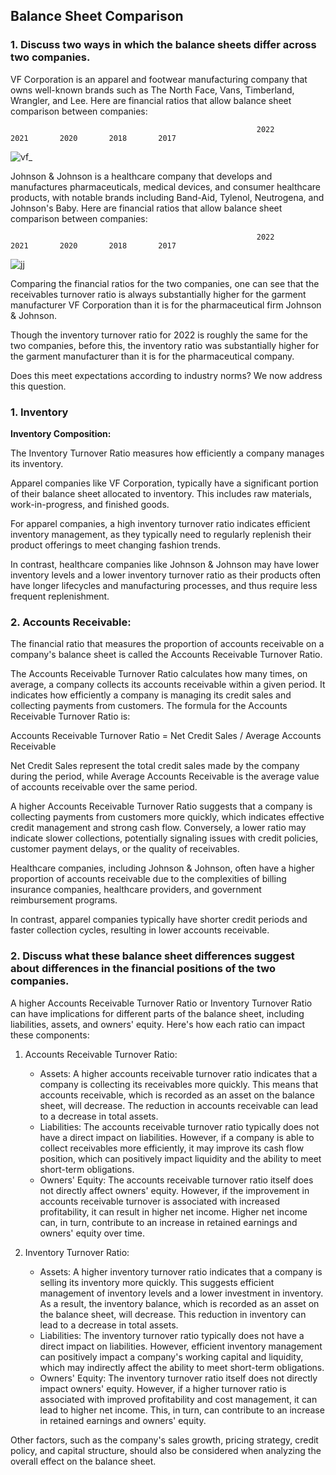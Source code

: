 ## Balance Sheet Comparison 

### 1. Discuss two ways in which the balance sheets differ across two companies.
  
VF Corporation is an apparel and footwear manufacturing company that owns well-known brands such as The North Face, Vans, Timberland, Wrangler, and Lee. Here are financial ratios that allow balance sheet comparison between companies: 

                                                           2022        2021       2020       2018       2017 
![vf_](https://github.com/jonfernq/Learning/assets/68504324/dc5f2622-4925-4701-9fd0-746d26425a4c)

Johnson & Johnson is a healthcare company that develops and manufactures pharmaceuticals, medical devices, and consumer healthcare products, with notable brands including Band-Aid, Tylenol, Neutrogena, and Johnson's Baby. Here are financial ratios that allow balance sheet comparison between companies:

                                                           2022        2021       2020       2018       2017            
![jj](https://github.com/jonfernq/Learning/assets/68504324/a1c2a360-fc49-4a2f-856b-81afb984f6d2)

Comparing the financial ratios for the two companies, one can see that the receivables turnover ratio is always substantially higher for the garment manufacturer VF Corporation than it is for the pharmaceutical firm Johnson & Johnson. 

Though the inventory turnover ratio for 2022 is roughly the same for the two companies, before this, the inventory ratio was  substantially higher for the garment manufacturer than it is for the pharmaceutical company. 

Does this meet expectations according to industry norms? We now address this question.

### 1. Inventory

**Inventory Composition:** 

The Inventory Turnover Ratio measures how efficiently a company manages its inventory.

Apparel companies like VF Corporation, 
typically have a significant portion of their balance sheet allocated to inventory. 
This includes raw materials, work-in-progress, and finished goods. 

For apparel companies, a high inventory turnover ratio indicates efficient inventory management, 
as they typically need to regularly replenish their product offerings to meet changing fashion trends.

In contrast, healthcare companies like Johnson & Johnson may have lower inventory
levels and a lower inventory turnover ratio as their products often have longer lifecycles and manufacturing processes, and thus require less frequent replenishment.

### 2. Accounts Receivable: 

The financial ratio that measures the proportion of accounts receivable on a company's balance sheet is called the Accounts Receivable Turnover Ratio.

The Accounts Receivable Turnover Ratio calculates how many times, on average, a company collects its accounts receivable within a given period. It indicates how efficiently a company is managing its credit sales and collecting payments from customers. The formula for the Accounts Receivable Turnover Ratio is:

Accounts Receivable Turnover Ratio = Net Credit Sales / Average Accounts Receivable

Net Credit Sales represent the total credit sales made by the company during the period, while Average Accounts Receivable is the average value of accounts receivable over the same period.

A higher Accounts Receivable Turnover Ratio suggests that a company is collecting payments from customers more quickly, which indicates effective credit management and strong cash flow. Conversely, a lower ratio may indicate slower collections, potentially signaling issues with credit policies, customer payment delays, or the quality of receivables.

Healthcare companies, including Johnson & Johnson, often have a higher proportion of 
accounts receivable due to the complexities of billing insurance companies, healthcare providers, 
and government reimbursement programs. 

In contrast, apparel companies typically have shorter credit periods 
and faster collection cycles, resulting in lower accounts receivable.

### 2. Discuss what these balance sheet differences suggest about differences in the financial positions of the two companies.

A higher Accounts Receivable Turnover Ratio or Inventory Turnover Ratio can have implications for different parts of the balance sheet, including liabilities, assets, and owners' equity. Here's how each ratio can impact these components:

1. Accounts Receivable Turnover Ratio:
    
    * Assets: A higher accounts receivable turnover ratio indicates that a company is collecting its receivables more quickly. This means that accounts receivable, which is recorded as an asset on the balance sheet, will decrease. The reduction in accounts receivable can lead to a decrease in total assets.
    * Liabilities: The accounts receivable turnover ratio typically does not have a direct impact on liabilities. However, if a company is able to collect receivables more efficiently, it may improve its cash flow position, which can positively impact liquidity and the ability to meet short-term obligations.
    * Owners' Equity: The accounts receivable turnover ratio itself does not directly affect owners' equity. However, if the improvement in accounts receivable turnover is associated with increased profitability, it can result in higher net income. Higher net income can, in turn, contribute to an increase in retained earnings and owners' equity over time.
2. Inventory Turnover Ratio:
    
    * Assets: A higher inventory turnover ratio indicates that a company is selling its inventory more quickly. This suggests efficient management of inventory levels and a lower investment in inventory. As a result, the inventory balance, which is recorded as an asset on the balance sheet, will decrease. This reduction in inventory can lead to a decrease in total assets.
    * Liabilities: The inventory turnover ratio typically does not have a direct impact on liabilities. However, efficient inventory management can positively impact a company's working capital and liquidity, which may indirectly affect the ability to meet short-term obligations.
    * Owners' Equity: The inventory turnover ratio itself does not directly impact owners' equity. However, if a higher turnover ratio is associated with improved profitability and cost management, it can lead to higher net income. This, in turn, can contribute to an increase in retained earnings and owners' equity.

Other factors, such as the company's sales growth, pricing strategy, credit policy, and capital structure, should also be considered when analyzing the overall effect on the balance sheet.




